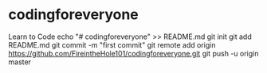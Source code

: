# codingforeveryone
Learn to Code
echo "# codingforeveryone" >> README.md
git init
git add README.md
git commit -m "first commit"
git remote add origin https://github.com/FireintheHole101/codingforeveryone.git
git push -u origin master
